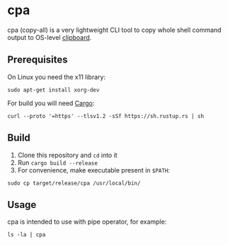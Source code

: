 # cpa
cpa (copy-all) is a very lightweight CLI tool to copy whole shell command output to OS-level [clipboard](https://github.com/aweinstock314/rust-clipboard).

## Prerequisites
On Linux you need the x11 library:
```shell
sudo apt-get install xorg-dev
```
For build you will need [Cargo](https://doc.rust-lang.org/cargo/getting-started/installation.html):
```shell
curl --proto '=https' --tlsv1.2 -sSf https://sh.rustup.rs | sh
```
## Build
1. Clone this repository and `cd` into it
2. Run `cargo build --release`
3. For convenience, make executable present in `$PATH`:
```shell
sudo cp target/release/cpa /usr/local/bin/
```

## Usage
cpa is intended to use with pipe operator, for example:
```shell
ls -la | cpa
```

